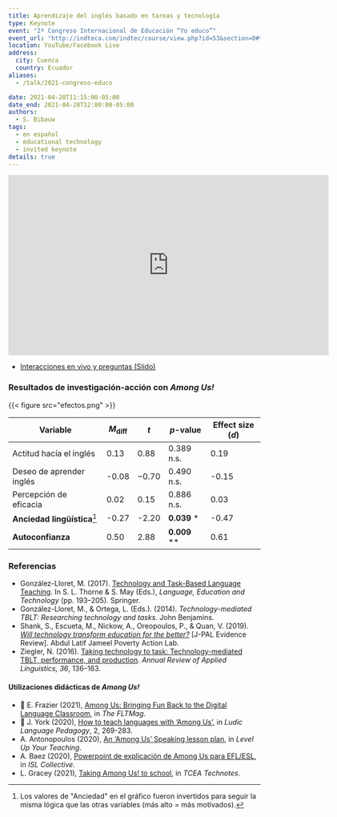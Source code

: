 ```yaml
---
title: Aprendizaje del inglés basado en tareas y tecnología
type: Keynote
event: "2º Congreso Internacional de Educación “Yo educo”"
event_url: "http://indteca.com/indtec/course/view.php?id=53&section=0#tabs-tree-start"
location: YouTube/Facebook Live
address:
  city: Cuenca
  country: Ecuador
aliases:
  - /talk/2021-congreso-educo

date: 2021-04-28T11:15:00-05:00
date_end: 2021-04-28T12:00:00-05:00
authors:
  - S. Bibauw
tags:
  - en español
  - educational technology
  - invited keynote
details: true
---
```


<iframe width="640" height="360" src="http://www.youtube.com/embed/rARVmbfhoFY?start=5485" frameborder="0"> </iframe>

- [Interacciones en vivo y preguntas (Slido)](https://app.sli.do/event/0jfxlmuy)

### Resultados de investigación-acción con _Among Us!_

{{< figure src="efectos.png" >}}

| Variable                     | _M_<sub>diff</sub> | _t_   | _p_-value      | Effect size (_d_) |
| ---------------------------- | ------------------ | ----- | -------------- | ----------------- |
| Actitud hacía el inglés      | 0.13               | 0.88  | 0.389 n.s.     | 0.19              |
| Deseo de aprender inglés     | -0.08              | −0.70 | 0.490 n.s.     | -0.15             |
| Percepción de eficacia       | 0.02               | 0.15  | 0.886 n.s.     | 0.03              |
| **Anciedad lingüística**[^1] | -0.27              | -2.20 | **0.039** \*   | -0.47             |
| **Autoconfianza**            | 0.50               | 2.88  | **0.009** \*\* | 0.61              |

[^1]: Los valores de "Anciedad" en el gráfico fueron invertidos para seguir la misma lógica que las otras variables (más alto = más motivados).

### Referencias

- González-Lloret, M. (2017). [Technology and Task-Based Language Teaching](https://doi.org/10.1007/978-3-319-02237-6_16). In S. L. Thorne & S. May (Eds.), _Language, Education and Technology_ (pp. 193–205). Springer.
- González-Lloret, M., & Ortega, L. (Eds.). (2014). _Technology-mediated TBLT: Researching technology and tasks_. John Benjamins.
- Shank, S., Escueta, M., Nickow, A., Oreopoulos, P., & Quan, V. (2019). _[Will technology transform education for the better?](https://www.povertyactionlab.org/sites/default/files/documents/education-technology-evidence-review.pdf)_ [J-PAL Evidence Review]. Abdul Latif Jameel Poverty Action Lab.
- Ziegler, N. (2016). [Taking technology to task: Technology-mediated TBLT, performance, and production](https://doi.org/10.1017/S0267190516000039). _Annual Review of Applied Linguistics, 36_, 136–163.

#### Utilizaciones didácticas de _Among Us!_

- 🔖 E. Frazier (2021), [Among Us: Bringing Fun Back to the Digital Language Classroom](https://fltmag.com/among-us/), in _The FLTMag_.
- 🔖 J. York (2020), [How to teach languages with ‘Among Us’](https://llpjournal.org/2020/10/25/j-york-how-to-teach-languages-with-among-us.html), in _Ludic Language Pedagogy_, 2, 269-283.
- A. Antonopoulos (2020), [An ‘Among Us’ Speaking lesson plan](https://levelupyourteaching.com/an-among-us-speaking-lesson-plan/), in _Level Up Your Teaching_.
- A. Baez (2020), [Powerpoint de explicación de Among Us para EFL/ESL](https://en.islcollective.com/english-esl-powerpoints/material-type/conversation-and-dialogs/among-us/129357), in _ISL Collective_.
- L. Gracey (2021), [Taking Among Us! to school](https://blog.tcea.org/taking-among-us-to-school/), in _TCEA Technotes_.
